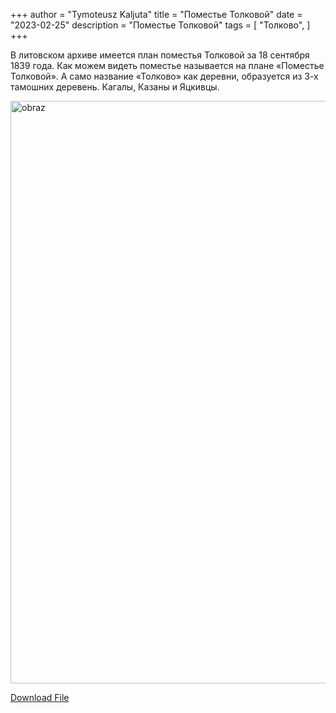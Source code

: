+++
author = "Tymoteusz Kaljuta"
title = "Поместье Толковой"
date = "2023-02-25"
description = "Поместье Толковой"
tags = [
    "Толково",
]
+++

<p>В литовском архиве имеется план поместья Толковой за 18 сентября 1839 года.
Как можем видеть поместье называется на плане «Поместье Толковой». А само название «Толково» как деревни, образуется из 3-х тамошних деревень. Кагалы, Казаны и Яцкивцы.</p>
<!--more-->

<a data-flickr-embed="true" href="https://www.flickr.com/photos/98644112@N04/53607065502/in/dateposted-public/" title="obraz"><img src="https://live.staticflickr.com/65535/53607065502_5d8ded4ca2_h.jpg" width="1465" height="932" alt="obraz"/></a>

[Download File](https://drive.google.com/file/d/1_YmG5LQ1zEs-84lmxn25iqO14XsLmunG)
